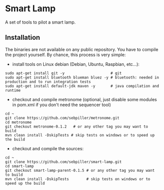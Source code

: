 # Smart Lamp 

A set of tools to pilot a smart lamp.

## Installation

The binaries are not available on any public repository. You have to compile the project yourself. By chance, 
this process is very simple:

- install tools on Linux debian (Debian, Ubuntu, Raspbian, etc...):
````shell script
sudo apt-get install git -y                     # git
sudo apt-get install bluetooth blueman bluez -y # bluetooth: needed in production and to run integration tests
sudo apt-get install default-jdk maven -y       # java compilation and runtime
```` 

- checkout and compile metronome 
(optional, just disable some modules in pom.xml if you don't need the sequencer tool)
```shell script
cd ~
git clone https://github.com/sebpiller/metronome.git
cd metronome
git checkout metronome-0.1.2   # or any other tag you may want to build
mvn clean install -DskipTests # skip tests on windows or to speed up the build
```

- checkout and compile the sources:
```shell script
cd ~
git clone https://github.com/sebpiller/smart-lamp.git
cd smart-lamp
git checkout smart-lamp-parent-0.1.5 # or any other tag you may want to build
mvn clean install -DskipTests        # skip tests on windows or to speed up the build
```

